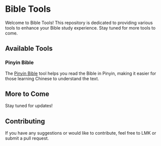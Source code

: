 # Bible Tools

Welcome to Bible Tools! This repository is dedicated to providing various tools to enhance your Bible study experience. Stay tuned for more tools to come.

## Available Tools

### Pinyin Bible

The [Pinyin Bible](https://marko-polo-cheno.github.io/bible/) tool helps you read the Bible in Pinyin, making it easier for those learning Chinese to understand the text.

## More to Come

Stay tuned for updates!

## Contributing

If you have any suggestions or would like to contribute, feel free to LMK or submit a pull request.
